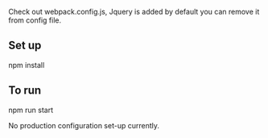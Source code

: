 Check out webpack.config.js, Jquery is added by default you can remove it from config file. 
## Set up
npm install
## To run 
npm run start

No production configuration set-up currently. 
